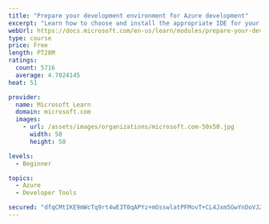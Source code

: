 ```yaml
---
title: "Prepare your development environment for Azure development"
excerpt: "Learn how to choose and install the appropriate IDE for your requirements to help you build, deploy, monitor, and scale cloud-hosted solutions."
webUrl: https://docs.microsoft.com/en-us/learn/modules/prepare-your-dev-environment-for-azure-development/
type: course
price: Free
length: PT28M
ratings:
  count: 5716
  average: 4.7024145
heat: 51

provider:
  name: Microsoft Learn
  domain: microsoft.com
  images:
    - url: /assets/images/organizations/microsoft.com-50x50.jpg
      width: 50
      height: 50

levels:
  - Beginner

topics:
  - Azure
  - Developer Tools

secured: "dfqCMtIKE9mWcTq9rt4wE3T0qAPYz+mOsswlatPFMovT+CL4Jxm5GwYnDoVJZnUFD/g2/y8yxmP7JJHgg/oIBz2nPB3NzwbF6a1yQw0RhicPsJgp/IfbwOElQWfH8I6KVbK35xvwdBu0oyOVY28rzoACAESSrpLiVI7LZjDD6Vh+DtVe+DdRCHoQDcZAQePYhkmG82kywouktU04CwV4SGD19oV433h22wybqfQ5dgNyQg5xAxtYIARnOaL66bKrvgZERUhaAzVIBuAmC8dOGUAaD95cw7QpLoKQV5CH74tTjtvQYz6S1RPe1nrkLnAVqJ8P5H9C1UYHsddN6kLAaugU+DWMWTgAEKgfb40hmN2sbLrqtoKDWIm0hLZlDFxfeMN1Zf0hqZJtCLOuEg5SeavIa8JhZb1O06pmIPgJwPY=;t+zjwvC7ZG2vvlcT36xt6Q=="
---
```



